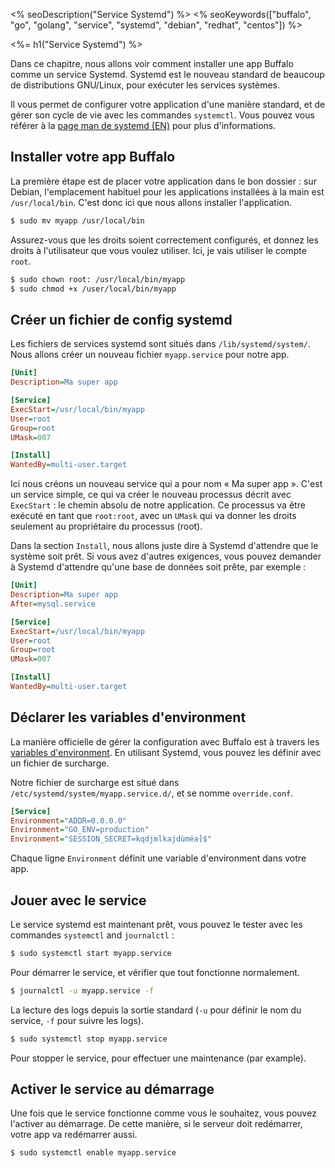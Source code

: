 <% seoDescription("Service Systemd") %>
<% seoKeywords(["buffalo", "go", "golang", "service", "systemd", "debian", "redhat", "centos"]) %>

<%= h1("Service Systemd") %>

Dans ce chapitre, nous allons voir comment installer une app Buffalo comme un service Systemd. Systemd est le nouveau standard de beaucoup de distributions GNU/Linux, pour exécuter les services systèmes.

Il vous permet de configurer votre application d'une manière standard, et de gérer son cycle de vie avec les commandes `systemctl`. Vous pouvez vous référer à la [page man de systemd (EN)](https://www.freedesktop.org/software/systemd/man/systemd.service.html) pour plus d'informations.

## Installer votre app Buffalo

La première étape est de placer votre application dans le bon dossier&nbsp;: sur Debian, l'emplacement habituel pour les applications installées à la main est `/usr/local/bin`. C'est donc ici que nous allons installer l'application.

```bash
$ sudo mv myapp /usr/local/bin
```

Assurez-vous que les droits soient correctement configurés, et donnez les droits à l'utilisateur que vous voulez utiliser. Ici, je vais utiliser le compte `root`.

```bash
$ sudo chown root: /usr/local/bin/myapp
$ sudo chmod +x /user/local/bin/myapp
```

## Créer un fichier de config systemd

Les fichiers de services systemd sont situés dans `/lib/systemd/system/`. Nous allons créer un nouveau fichier `myapp.service` pour notre app.

```ini
[Unit]
Description=Ma super app

[Service]
ExecStart=/usr/local/bin/myapp
User=root
Group=root
UMask=007

[Install]
WantedBy=multi-user.target
```

Ici nous créons un nouveau service qui a pour nom «&nbsp;Ma super app&nbsp;». C'est un service simple, ce qui va créer le nouveau processus décrit avec `ExecStart`&nbsp;: le chemin absolu de notre application. Ce processus va être exécuté en tant que `root:root`, avec un `UMask` qui va donner les droits seulement au propriétaire du processus (root).

Dans la section `Install`, nous allons juste dire à Systemd d'attendre que le système soit prêt. Si vous avez d'autres exigences, vous pouvez demander à Systemd d'attendre qu'une base de données soit prête, par exemple&nbsp;:

```ini
[Unit]
Description=Ma super app
After=mysql.service

[Service]
ExecStart=/usr/local/bin/myapp
User=root
Group=root
UMask=007

[Install]
WantedBy=multi-user.target
```

## Déclarer les variables d'environment

La manière officielle de gérer la configuration avec Buffalo est à travers les [variables d'environment](/fr/docs/getting-started/config-vars). En utilisant Systemd, vous pouvez les définir avec un fichier de surcharge.

Notre fichier de surcharge est situé dans  `/etc/systemd/system/myapp.service.d/`, et se nomme `override.conf`.

```ini
[Service]
Environment="ADDR=0.0.0.0"
Environment="GO_ENV=production"
Environment="SESSION_SECRET=kqdjmlkajdùméa]$"
```

Chaque ligne `Environment` définit une variable d'environment dans votre app.

## Jouer avec le service

Le service systemd est maintenant prêt, vous pouvez le tester avec les commandes `systemctl` and `journalctl`&nbsp;:

```bash
$ sudo systemctl start myapp.service
```

Pour démarrer le service, et vérifier que tout fonctionne normalement.

```bash
$ journalctl -u myapp.service -f
```

La lecture des logs depuis la sortie standard (`-u` pour définir le nom du service, `-f` pour suivre les logs).

```bash
$ sudo systemctl stop myapp.service
```

Pour stopper le service, pour effectuer une maintenance (par example).

## Activer le service au démarrage

Une fois que le service fonctionne comme vous le souhaitez, vous pouvez l'activer au démarrage. De cette manière, si le serveur doit redémarrer, votre app va redémarrer aussi.

```bash
$ sudo systemctl enable myapp.service
```
